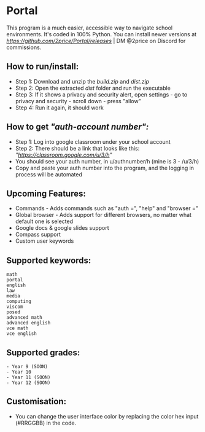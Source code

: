 # Portal

This program is a much easier, accessible way to navigate school environments. It's coded in 100% Python. You can install newer versions at *https://github.com/2price/Portal/releases* | DM @2price on Discord for commissions.

## How to run/install:

- Step 1: Download and unzip the *build.zip* and *dist.zip*
- Step 2: Open the extracted *dist* folder and run the executable
- Step 3: If it shows a privacy and security alert, open settings - go to privacy and security - scroll down - press "allow"
- Step 4: Run it again, it should work

## How to get *"auth-account number":*

- Step 1: Log into google classroom under your school account
- Step 2: There should be a link that looks like this: *"https://classroom.google.com/u/3/h"*
- You should see your auth number, in u/authnumber/h (mine is 3 - /u/3/h)
- Copy and paste your auth number into the program, and the logging in process will be automated

## Upcoming Features:

- Commands - Adds commands such as "auth =", "help" and "browser ="
- Global browser - Adds support for different browsers, no matter what default one is selected
- Google docs & google slides support
- Compass support
- Custom user keywords
  
## Supported keywords:

```
math
portal
english
law
media
computing
viscom
posed
advanced math
advanced english
vce math
vce english
```

## Supported grades:

```
- Year 9 (SOON)
- Year 10
- Year 11 (SOON)
- Year 12 (SOON)
```

## Customisation:

- You can change the user interface color by replacing the color hex input (#RRGGBB) in the code.
